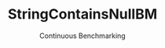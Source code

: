 ---
layout: docu
title: StringContainsNullBM
subtitle: Continuous Benchmarking
selected: String
expanded: Benchmarking
benchmark: /individual_results/StringContainsNullBM.html
---